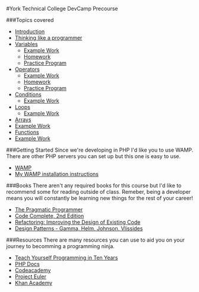 #York Technical College DevCamp Precourse

###Topics covered

* [Introduction](https://github.com/kahlow/YTC-Dev-PreCourse/blob/master/introduction/intro.md)
* [Thinking like a programmer](https://github.com/kahlow/YTC-Dev-PreCourse/blob/master/thinking-like-a-programmer/thought.md)
* [Variables](https://github.com/kahlow/YTC-Dev-PreCourse/blob/master/variables/variables.md)
  * [Example Work](https://github.com/kahlow/YTC-Dev-PreCourse/tree/master/variables/examples.php)  
  * [Homework](https://github.com/kahlow/YTC-Dev-PreCourse/tree/master/variables/homework/questions.md)
  * [Practice Program](https://github.com/kahlow/YTC-Dev-PreCourse/tree/master/variables/homework/programming.php)
* [Operators](https://github.com/kahlow/YTC-Dev-PreCourse/blob/master/operators/operators.md)
  * [Example Work](https://github.com/kahlow/YTC-Dev-PreCourse/tree/master/operators/examples.php)
  * [Homework](https://github.com/kahlow/YTC-Dev-PreCourse/tree/master/operators/homework/questions.md)
  * [Practice Program](https://github.com/kahlow/YTC-Dev-PreCourse/tree/master/operators/homework/programming.php)
* [Conditions](https://github.com/kahlow/YTC-Dev-PreCourse/blob/master/conditions/conditionals.md)
  * [Example Work](https://github.com/kahlow/YTC-Dev-PreCourse/tree/master/conditions/examples.php)  
* [Loops](https://github.com/kahlow/YTC-Dev-PreCourse/blob/master/loops/loops.md)
  * [Example Work](https://github.com/kahlow/YTC-Dev-PreCourse/tree/master/loops/examples.php)  
* [Arrays](https://github.com/kahlow/YTC-Dev-PreCourse/blob/master/arrays/arrays.md)
 * [Example Work](https://github.com/kahlow/YTC-Dev-PreCourse/tree/master/arrays/examples.php)  
* [Functions](https://github.com/kahlow/YTC-Dev-PreCourse/blob/master/functions/functions.md)
 * [Example Work](https://github.com/kahlow/YTC-Dev-PreCourse/tree/master/functions/examples.php)  


###Getting Started
Since we're developing in PHP I'd like you to use WAMP. There are other PHP servers you can set up but this one is easy to use.

* [WAMP](http://www.wampserver.com/en/)
* [My WAMP installation instructions](https://github.com/kahlow/YTC-Dev-PreCourse/blob/master/WAMP/installation.md)


###Books
There aren't any required books for this course but I'd like to recommend some for reading outside of class. Remeber, being a developer means you will constantly be learning new things for the rest of your career!

* [The Pragmatic Programmer](https://pragprog.com/book/tpp/the-pragmatic-programmer)
* [Code Complete, 2nd Edition](http://www.cc2e.com/Default.aspx)
* [Refactoring: Improving the Design of Existing Code](http://martinfowler.com/books/refactoring.html)
* [Design Patterns - Gamma, Helm, Johnson, Vlissides](http://www.amazon.com/gp/product/0201633612?ie=UTF8&tag=diabeticbooks&linkCode=as2&camp=1789&creative=9325&creativeASIN=0201633612)

###Resources
There are many resources you can use to aid you on your journey to becomming a programming ninja.

* [Teach Yourself Programming in Ten Years](http://norvig.com/21-days.html)
* [PHP Docs](http://php.net/manual/en/)
* [Codeacademy](http://www.codecademy.com/)
* [Project Euler](https://projecteuler.net/)
* [Khan Academy](https://www.khanacademy.org)
